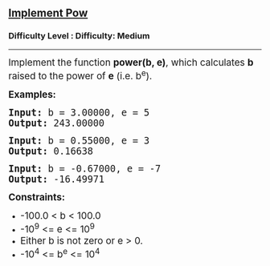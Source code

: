 <h2><a href="https://www.geeksforgeeks.org/problems/powx-n/1?itm_source=geeksforgeeks&itm_medium=article&itm_campaign=practice_card">Implement Pow</a></h2><h3>Difficulty Level : Difficulty: Medium</h3><hr><div class="problems_problem_content__Xm_eO"><p><span style="font-size: 14pt;">Implement the function <strong>power(b, e)</strong>, which calculates <strong>b</strong> raised to the power of <strong>e</strong> (i.e. b<sup>e</sup>).</span></p>
<p><span style="font-size: 14pt;"><strong>Examples:</strong></span></p>
<pre><span style="font-size: 14pt;"><strong>Input:</strong> b = 3.00000, e = 5</span><br><span style="font-size: 14pt;"><strong>Output:</strong> 243.00000</span></pre>
<pre><span style="font-size: 14pt;"><strong>Input:</strong> b = 0.55000, e = 3</span><br><span style="font-size: 14pt;"><strong>Output:</strong> 0.16638</span></pre>
<pre><span style="font-size: 14pt;"><strong>Input:</strong> b = -0.67000, e = -7</span><br><span style="font-size: 14pt;"><strong>Output:</strong> -16.49971</span></pre>
<p><span style="font-size: 14pt;"><strong>Constraints:</strong></span></p>
<ul>
<li><span style="font-size: 14pt;">-100.0 &lt; b &lt; 100.0</span></li>
<li><span style="font-size: 14pt;">-10<sup>9</sup> &lt;= e &lt;= 10<sup>9</sup></span></li>
<li><span style="font-size: 14pt;">Either b is not zero or e &gt; 0.</span></li>
<li><span style="font-size: 14pt;">-10<sup>4</sup> &lt;= b<sup>e</sup> &lt;= 10<sup>4</sup></span></li>
</ul></div>
